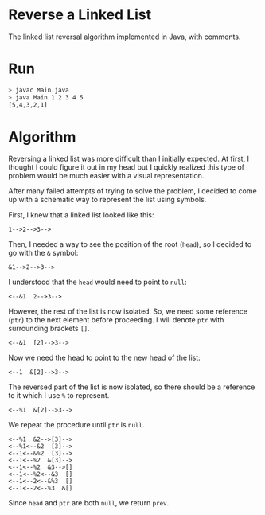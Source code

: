 # Reverse a Linked List

The linked list reversal algorithm implemented in Java, with comments.

# Run

``` sh
> javac Main.java
> java Main 1 2 3 4 5
[5,4,3,2,1]
```

# Algorithm

Reversing a linked list was more difficult than I initially expected.
At first, I thought I could figure it out in my head but I quickly realized
this type of problem would be much easier with a visual representation.

After many failed attempts of trying to solve the problem, I decided to
come up with a schematic way to represent the list using symbols.

First, I knew that a linked list looked like this:

```
1-->2-->3-->
```

Then, I needed a way to see the position of the root (`head`), so I decided to go with the `&` symbol:

```
&1-->2-->3-->
```

I understood that the `head` would need to point to `null`:

```
<--&1  2-->3-->
```

However, the rest of the list is now isolated.
So, we need some reference (`ptr`) to the next element before proceeding.
I will denote `ptr` with surrounding brackets `[]`.

```
<--&1  [2]-->3-->
```

Now we need the head to point to the new head of the list:

```
<--1  &[2]-->3-->
```

The reversed part of the list is now isolated, so there should be a reference to it which I use `%` to represent.

```
<--%1  &[2]-->3-->
```

We repeat the procedure until `ptr` is `null`.

```
<--%1  &2-->[3]-->
<--%1<--&2  [3]-->
<--1<--&%2  [3]-->
<--1<--%2  &[3]-->
<--1<--%2  &3-->[]
<--1<--%2<--&3  []
<--1<--2<--&%3  []
<--1<--2<--%3  &[]
```

Since `head` and `ptr` are both `null`, we return `prev`.

